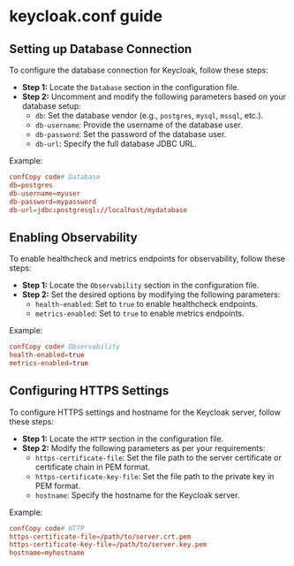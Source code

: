 # keycloak.conf guide

## Setting up Database Connection

To configure the database connection for Keycloak, follow these steps:

* **Step 1:** Locate the `Database` section in the configuration file.
* **Step 2:** Uncomment and modify the following parameters based on your database setup:
  * `db`: Set the database vendor (e.g., `postgres`, `mysql`, `mssql`, etc.).
  * `db-username`: Provide the username of the database user.
  * `db-password`: Set the password of the database user.
  * `db-url`: Specify the full database JDBC URL.

Example:

```conf
confCopy code# Database
db=postgres
db-username=myuser
db-password=mypassword
db-url=jdbc:postgresql://localhost/mydatabase
```

## Enabling Observability

To enable healthcheck and metrics endpoints for observability, follow these steps:

* **Step 1:** Locate the `Observability` section in the configuration file.
* **Step 2:** Set the desired options by modifying the following parameters:
  * `health-enabled`: Set to `true` to enable healthcheck endpoints.
  * `metrics-enabled`: Set to `true` to enable metrics endpoints.

Example:

```conf
confCopy code# Observability
health-enabled=true
metrics-enabled=true
```

## Configuring HTTPS Settings

To configure HTTPS settings and hostname for the Keycloak server, follow these steps:

* **Step 1:** Locate the `HTTP` section in the configuration file.
* **Step 2:** Modify the following parameters as per your requirements:
  * `https-certificate-file`: Set the file path to the server certificate or certificate chain in PEM format.
  * `https-certificate-key-file`: Set the file path to the private key in PEM format.
  * `hostname`: Specify the hostname for the Keycloak server.

Example:

```conf
confCopy code# HTTP
https-certificate-file=/path/to/server.crt.pem
https-certificate-key-file=/path/to/server.key.pem
hostname=myhostname
```
